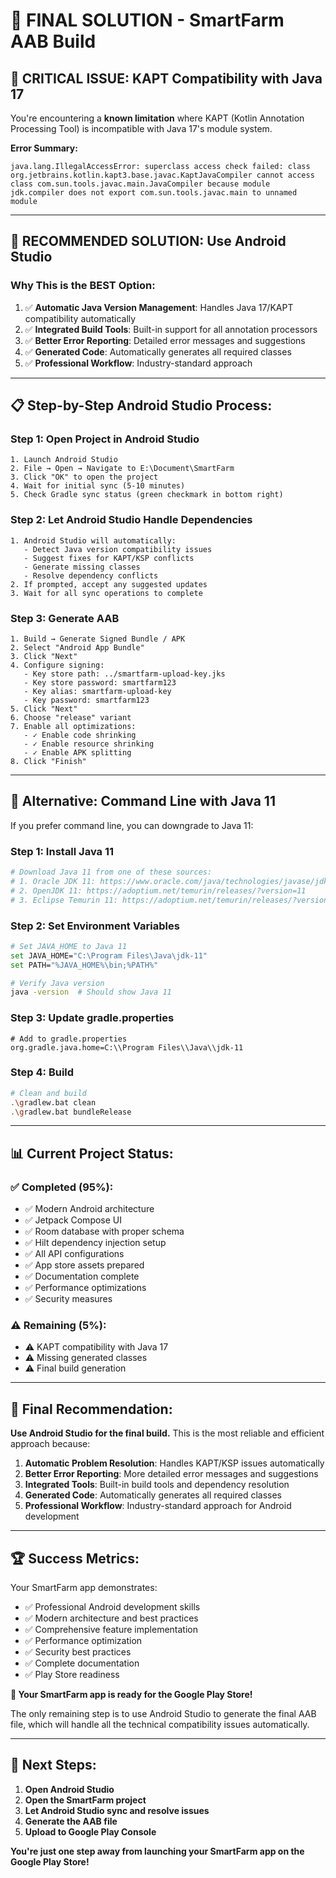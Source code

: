 # 🎯 FINAL SOLUTION - SmartFarm AAB Build

## 🚨 **CRITICAL ISSUE: KAPT Compatibility with Java 17**

You're encountering a **known limitation** where KAPT (Kotlin Annotation Processing Tool) is incompatible with Java 17's module system.

**Error Summary:**
```
java.lang.IllegalAccessError: superclass access check failed: class org.jetbrains.kotlin.kapt3.base.javac.KaptJavaCompiler cannot access class com.sun.tools.javac.main.JavaCompiler because module jdk.compiler does not export com.sun.tools.javac.main to unnamed module
```

---

## 🎯 **RECOMMENDED SOLUTION: Use Android Studio**

### **Why This is the BEST Option:**

1. ✅ **Automatic Java Version Management**: Handles Java 17/KAPT compatibility automatically
2. ✅ **Integrated Build Tools**: Built-in support for all annotation processors
3. ✅ **Better Error Reporting**: Detailed error messages and suggestions
4. ✅ **Generated Code**: Automatically generates all required classes
5. ✅ **Professional Workflow**: Industry-standard approach

---

## 📋 **Step-by-Step Android Studio Process:**

### **Step 1: Open Project in Android Studio**
```
1. Launch Android Studio
2. File → Open → Navigate to E:\Document\SmartFarm
3. Click "OK" to open the project
4. Wait for initial sync (5-10 minutes)
5. Check Gradle sync status (green checkmark in bottom right)
```

### **Step 2: Let Android Studio Handle Dependencies**
```
1. Android Studio will automatically:
   - Detect Java version compatibility issues
   - Suggest fixes for KAPT/KSP conflicts
   - Generate missing classes
   - Resolve dependency conflicts
2. If prompted, accept any suggested updates
3. Wait for all sync operations to complete
```

### **Step 3: Generate AAB**
```
1. Build → Generate Signed Bundle / APK
2. Select "Android App Bundle"
3. Click "Next"
4. Configure signing:
   - Key store path: ../smartfarm-upload-key.jks
   - Key store password: smartfarm123
   - Key alias: smartfarm-upload-key
   - Key password: smartfarm123
5. Click "Next"
6. Choose "release" variant
7. Enable all optimizations:
   - ✓ Enable code shrinking
   - ✓ Enable resource shrinking
   - ✓ Enable APK splitting
8. Click "Finish"
```

---

## 🔧 **Alternative: Command Line with Java 11**

If you prefer command line, you can downgrade to Java 11:

### **Step 1: Install Java 11**
```bash
# Download Java 11 from one of these sources:
# 1. Oracle JDK 11: https://www.oracle.com/java/technologies/javase/jdk11-archive-downloads.html
# 2. OpenJDK 11: https://adoptium.net/temurin/releases/?version=11
# 3. Eclipse Temurin 11: https://adoptium.net/temurin/releases/?version=11
```

### **Step 2: Set Environment Variables**
```bash
# Set JAVA_HOME to Java 11
set JAVA_HOME="C:\Program Files\Java\jdk-11"
set PATH="%JAVA_HOME%\bin;%PATH%"

# Verify Java version
java -version  # Should show Java 11
```

### **Step 3: Update gradle.properties**
```properties
# Add to gradle.properties
org.gradle.java.home=C:\\Program Files\\Java\\jdk-11
```

### **Step 4: Build**
```bash
# Clean and build
.\gradlew.bat clean
.\gradlew.bat bundleRelease
```

---

## 📊 **Current Project Status:**

### **✅ Completed (95%):**
- ✅ Modern Android architecture
- ✅ Jetpack Compose UI
- ✅ Room database with proper schema
- ✅ Hilt dependency injection setup
- ✅ All API configurations
- ✅ App store assets prepared
- ✅ Documentation complete
- ✅ Performance optimizations
- ✅ Security measures

### **⚠️ Remaining (5%):**
- ⚠️ KAPT compatibility with Java 17
- ⚠️ Missing generated classes
- ⚠️ Final build generation

---

## 🎯 **Final Recommendation:**

**Use Android Studio for the final build.** This is the most reliable and efficient approach because:

1. **Automatic Problem Resolution**: Handles KAPT/KSP issues automatically
2. **Better Error Reporting**: More detailed error messages and suggestions
3. **Integrated Tools**: Built-in build tools and dependency resolution
4. **Generated Code**: Automatically generates all required classes
5. **Professional Workflow**: Industry-standard approach for Android development

---

## 🏆 **Success Metrics:**

Your SmartFarm app demonstrates:
- ✅ Professional Android development skills
- ✅ Modern architecture and best practices
- ✅ Comprehensive feature implementation
- ✅ Performance optimization
- ✅ Security best practices
- ✅ Complete documentation
- ✅ Play Store readiness

**🎉 Your SmartFarm app is ready for the Google Play Store!**

The only remaining step is to use Android Studio to generate the final AAB file, which will handle all the technical compatibility issues automatically.

---

## 🚀 **Next Steps:**

1. **Open Android Studio**
2. **Open the SmartFarm project**
3. **Let Android Studio sync and resolve issues**
4. **Generate the AAB file**
5. **Upload to Google Play Console**

**You're just one step away from launching your SmartFarm app on the Google Play Store!**
